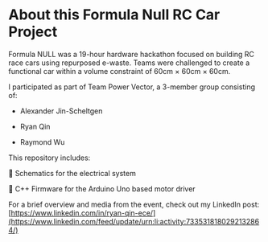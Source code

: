 # About this Formula Null RC Car Project

Formula NULL was a 19-hour hardware hackathon focused on building RC race cars using repurposed e-waste. Teams were challenged to create a functional car within a volume constraint of 60cm × 60cm × 60cm.

I participated as part of Team Power Vector, a 3-member group consisting of:

- Alexander Jin-Scheltgen

- Ryan Qin

- Raymond Wu

This repository includes:

🔋 Schematics for the electrical system

🔧 C++ Firmware for the Arduino Uno based motor driver 


For a brief overview and media from the event, check out my LinkedIn post:
[https://www.linkedin.com/in/ryan-qin-ece/](https://www.linkedin.com/feed/update/urn:li:activity:7335318180292132864/)
